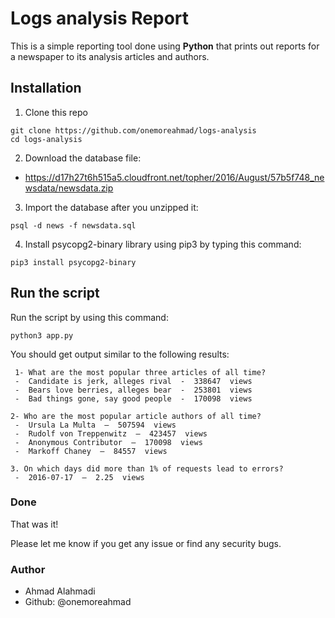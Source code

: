 # Logs analysis Report
This is a simple reporting tool done using **Python** that prints out reports for a newspaper to its analysis articles and authors.


## Installation

1. Clone this repo

```
git clone https://github.com/onemoreahmad/logs-analysis
cd logs-analysis
```

2. Download the database file:

- https://d17h27t6h515a5.cloudfront.net/topher/2016/August/57b5f748_newsdata/newsdata.zip


3. Import the database after you unzipped it:

```
psql -d news -f newsdata.sql
```

4. Install psycopg2-binary library using pip3 by typing this command:

```
pip3 install psycopg2-binary
```

## Run the script

Run the script by using this command:
```
python3 app.py
```

You should get output similar to the following results:

```
 1- What are the most popular three articles of all time?
 -  Candidate is jerk, alleges rival  -  338647  views
 -  Bears love berries, alleges bear  -  253801  views
 -  Bad things gone, say good people  -  170098  views

2- Who are the most popular article authors of all time?
 -  Ursula La Multa  —  507594  views
 -  Rudolf von Treppenwitz  —  423457  views
 -  Anonymous Contributor  —  170098  views
 -  Markoff Chaney  —  84557  views

3. On which days did more than 1% of requests lead to errors?
 -  2016-07-17  —  2.25  views
```


### Done
That was it!

Please let me know if you get any issue or find any security bugs.

### Author

- Ahmad Alahmadi
- Github: @onemoreahmad

